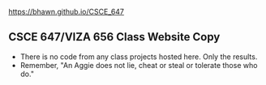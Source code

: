 https://bhawn.github.io/CSCE_647

## CSCE 647/VIZA 656 Class Website Copy

* There is no code from any class projects hosted here. Only the results.
* Remember, "An Aggie does not lie, cheat or steal or tolerate those who do."